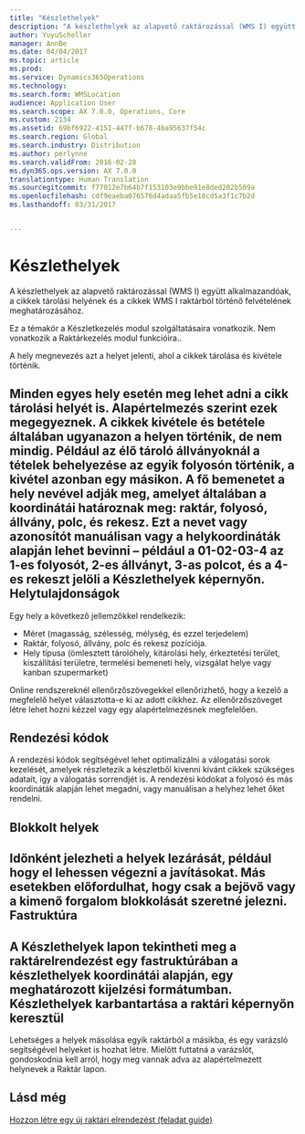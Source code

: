 ```yaml
---
title: "Készlethelyek"
description: "A készlethelyek az alapvető raktározással (WMS I) együtt alkalmazandóak, a cikkek tárolási helyének és a cikkek WMS I raktárból történő felvételének meghatározásához."
author: YuyuScheller
manager: AnnBe
ms.date: 04/04/2017
ms.topic: article
ms.prod: 
ms.service: Dynamics365Operations
ms.technology: 
ms.search.form: WMSLocation
audience: Application User
ms.search.scope: AX 7.0.0, Operations, Core
ms.custom: 2134
ms.assetid: 69bf6922-4151-447f-b678-4ba95637f54c
ms.search.region: Global
ms.search.industry: Distribution
ms.author: perlynne
ms.search.validFrom: 2016-02-28
ms.dyn365.ops.version: AX 7.0.0
translationtype: Human Translation
ms.sourcegitcommit: f77012e7b64b7f153103e9bbe91e8ded202b509a
ms.openlocfilehash: cdf9eaeba076576d4adaa5fb5e18cd5a3f1c7b2d
ms.lasthandoff: 03/31/2017


---
```


# <a name="inventory-locations"></a>Készlethelyek

A készlethelyek az alapvető raktározással (WMS I) együtt alkalmazandóak, a cikkek tárolási helyének és a cikkek WMS I raktárból történő felvételének meghatározásához.

Ez a témakör a Készletkezelés modul szolgáltatásaira vonatkozik. Nem vonatkozik a Raktárkezelés modul funkcióira..

A hely megnevezés azt a helyet jelenti, ahol a cikkek tárolása és kivétele történik.

Minden egyes hely esetén meg lehet adni a cikk tárolási helyét is. Alapértelmezés szerint ezek megegyeznek. A cikkek kivétele és betétele általában ugyanazon a helyen történik, de nem mindig. Például az élő tároló állványoknál a tételek behelyezése az egyik folyosón történik, a kivétel azonban egy másikon. A fő bemenetet a hely nevével adják meg, amelyet általában a koordinátái határoznak meg: raktár, folyosó, állvány, polc, és rekesz. Ezt a nevet vagy azonosítót manuálisan vagy a helykoordináták alapján lehet bevinni – például a 01-02-03-4 az 1-es folyosót, 2-es állványt, 3-as polcot, és a 4-es rekeszt jelöli a Készlethelyek képernyőn.
Helytulajdonságok
-------------------

Egy hely a következő jellemzőkkel rendelkezik:
-   Méret (magasság, szélesség, mélység, és ezzel terjedelem)
-   Raktár, folyosó, állvány, polc és rekesz pozíciója.
-   Hely típusa (ömlesztett tárolóhely, kitárolási hely, érkeztetési terület, kiszállítási területre, termelési bemeneti hely, vizsgálat helye vagy kanban szupermarket)

Online rendszereknél ellenőrzőszövegekkel ellenőrizhető, hogy a kezelő a megfelelő helyet választotta-e ki az adott cikkhez. Az ellenőrzőszöveget létre lehet hozni kézzel vagy egy alapértelmezésnek megfelelően.

## <a name="sort-codes"></a>Rendezési kódok
A rendezési kódok segítségével lehet optimalizálni a válogatási sorok kezelését, amelyek részletezik a készletből kivenni kívánt cikkek szükséges adatait, így a válogatás sorrendjét is. A rendezési kódokat a folyosó és más koordináták alapján lehet megadni, vagy manuálisan a helyhez lehet őket rendelni.

## <a name="blocked-locations"></a>Blokkolt helyek
Időnként jelezheti a helyek lezárását, például hogy el lehessen végezni a javításokat. Más esetekben előfordulhat, hogy csak a bejövő vagy a kimenő forgalom blokkolását szeretné jelezni.
Fastruktúra
--------------

A Készlethelyek lapon tekintheti meg a raktárelrendezést egy fastruktúrában a készlethelyek koordinátái alapján, egy meghatározott kijelzési formátumban.
Készlethelyek karbantartása a raktári képernyőn keresztül
---------------------------------------------------

Lehetséges a helyek másolása egyik raktárból a másikba, és egy varázsló segítségével helyeket is hozhat létre. Mielőtt futtatná a varázslót, gondoskodnia kell arról, hogy meg vannak adva az alapértelmezett helynevek a Raktár lapon.



<a name="see-also"></a>Lásd még
--------

[Hozzon létre egy új raktári elrendezést (feladat guide)](https://ax.help.dynamics.com/en/wiki/create-a-new-warehouse-layout/)


